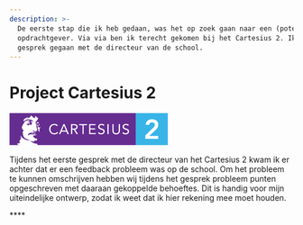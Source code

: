 ```yaml
---
description: >-
  De eerste stap die ik heb gedaan, was het op zoek gaan naar een (potentiële)
  opdrachtgever. Via via ben ik terecht gekomen bij het Cartesius 2. Ik ben in
  gesprek gegaan met de directeur van de school.
---
```


# Project Cartesius 2

![Logo Cartesius 2](../../.gitbook/assets/cartesiuslyceum-2-logo-2.png)

Tijdens het eerste gesprek met de directeur van het Cartesius 2 kwam ik er achter dat er een feedback probleem was op de school. Om het probleem te kunnen omschrijven hebben wij tijdens het gesprek probleem punten opgeschreven met daaraan gekoppelde behoeftes. Dit is handig voor mijn uiteindelijke ontwerp, zodat ik weet dat ik hier rekening mee moet houden.  





\*\*\*\*

